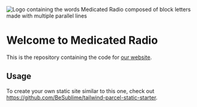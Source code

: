 ![Logo containing the words Medicated Radio composed of block letters made with multiple parallel lines](https://user-images.githubusercontent.com/280533/222302872-7ab230c8-0cf7-41a3-931d-05393a3c8fdf.png)

# Welcome to Medicated Radio
This is the repository containing the code for [our website](https://www.medicatedradio.com).

## Usage
To create your own static site similar to this one, check out https://github.com/BeSublime/tailwind-parcel-static-starter.
